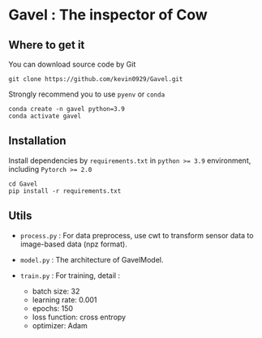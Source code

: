 # Gavel : The inspector of Cow

## Where to get it

You can download source code by Git

```
git clone https://github.com/kevin0929/Gavel.git
```

Strongly recommend you to use `pyenv` or `conda`

```
conda create -n gavel python=3.9
conda activate gavel
```

## Installation

Install dependencies by `requirements.txt` in `python >= 3.9` environment, including `Pytorch >= 2.0`

```
cd Gavel
pip install -r requirements.txt
```

## Utils

- `process.py` : For data preprocess, use cwt to transform sensor data to image-based data (npz format).

- `model.py` : The architecture of GavelModel.

- `train.py` : For training, detail : 
    - batch size: 32
    - learning rate: 0.001
    - epochs: 150
    - loss function: cross entropy
    - optimizer: Adam